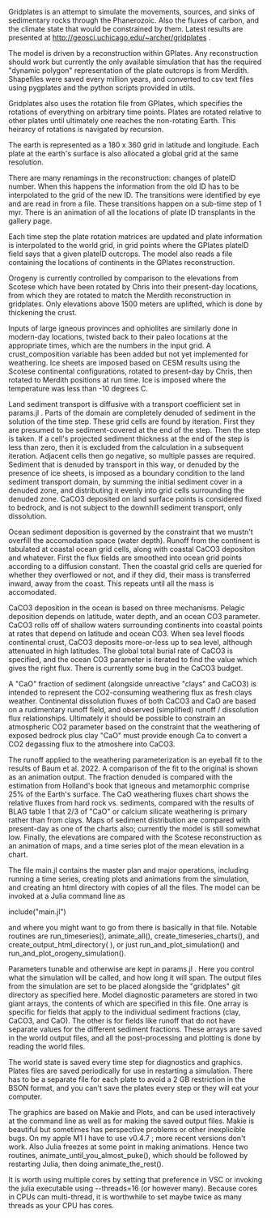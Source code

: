 Gridplates is an attempt to simulate the movements, sources, and sinks of sedimentary rocks through the Phanerozoic. Also the fluxes of carbon, and the climate state that would be constrained by them.  Latest results are presented at http://geosci.uchicago.edu/~archer/gridplates .  

The model is driven by a reconstruction within GPlates.  Any reconstruction should work but currently the only available simulation that has the required "dynamic polygon" representation of the plate outcrops is from Merdith.  Shapefiles were saved every million years, and converted to csv text files using pygplates and the python scripts provided in utils.  

Gridplates also uses the rotation file from GPlates, which specifies the rotations of everything on arbitrary time points.  Plates are rotated relative to other plates until ultimately one reaches the non-rotating Earth.  This heirarcy of rotations is navigated by recursion.

The earth is represented as a 180 x 360 grid in latitude and longitude.  Each plate at the earth's surface is also allocated a global grid at the same resolution.  

There are many renamings in the reconstruction: changes of plateID number.  When this happens the information from the old ID has to be interpolated to the grid of the new ID.  The transitions were identified by eye and are read in from a file.  These transitions happen on a sub-time step of 1 myr.  There is an animation of all the locations of plate ID transplants in the 
gallery page.  

Each time step the plate rotation matrices are updated and plate information is interpolated to the world grid, in grid points where the GPlates plateID field says that a given plateID outcrops.  The model also reads a file containing the locations of continents in the GPlates reconstruction.  

Orogeny is currently controlled by comparison to the elevations from Scotese which have been rotated
by Chris into their present-day locations, from which they are rotated to match the Merdith 
reconstruction in gridplates.  Only elevations above 1500 meters are uplifted, which is done by 
thickening the crust.  

Inputs of large igneous provinces and ophiolites are similarly done in modern-day locations, twisted
back to their paleo locations at the appropriate times, which are the numbers in the input grid. A 
crust_composition variable has been added but not yet implemented for weathering.  Ice sheets are 
imposed based on CESM results using the Scotese continental configurations, rotated to present-day by
Chris, then rotated to Merdith positions at run time.  Ice is imposed where the temperature was less
than -10 degrees C.  

Land sediment transport is diffusive with a transport coefficient set in params.jl . Parts of the domain are completely denuded of sediment in the solution of the time step.  These grid cells are found by iteration.  First they are presumed to be sediment-covered at the end of the step.  Then the step is taken.  If a cell's projected sediment thickness at the end of the step is less than zero, then it is excluded from the calculation in a subsequent iteration.  Adjacent cells then go negative, so multiple passes are required.  Sediment that is denuded by transport in this way, or denuded by the presence of
ice sheets, is imposed as a boundary condition to the land sediment transport domain, by summing the 
initial sediment cover in a denuded zone, and distributing it evenly into grid cells surrounding the
denuded zone.  CaCO3 deposited on land surface points is considered fixed to bedrock, and is not subject to 
the downhill sediment transport, only dissolution.  

Ocean sediment deposition is governed by the constraint that we mustn't overfill the accomodation space (water depth).  Runoff from the continent is tabulated at coastal ocean grid cells, along with coastal CaCO3 depositon and whatever.  First the flux fields are smoothed into ocean grid points according to a diffusion constant.  Then the coastal grid cells are queried for whether they overflowed or not, and if they did, their mass is transferred inward, away from the coast.  This repeats until all the mass is accomodated. 

CaCO3 deposition in the ocean is based on three mechanisms.  Pelagic deposition depends on latitude, water depth, and an ocean CO3 parameter.  CaCO3 rolls off of shallow waters surrounding continents into coastal points at rates that depend on latitude and ocean CO3.  When sea level floods continental crust, CaCO3 deposits more-or-less up to sea level, although attenuated in high latitudes.  The global total burial rate of CaCO3 is specified, and the ocean CO3 parameter is iterated to find the value which gives the right flux.  There is currently some bug in the CaCO3 budget.  

A "CaO" fraction of sediment (alongside unreactive "clays" and CaCO3) is intended to represent the CO2-consuming weathering flux as fresh clays weather.  Continental dissolution fluxes of both CaCO3 and CaO are based on a rudimentary runoff field, and observed (simplified) runoff / dissolution flux relationships.  Ultimately it should be possible to constrain an atmospheric CO2 parameter based on the constraint that the weathering of exposed bedrock plus clay "CaO" must provide enough Ca to convert a CO2 degassing flux to the atmoshere into CaCO3. 

The runoff applied to the weathering parameterization is an eyeball fit to the results of Baum et al. 2022.  A comparison of the fit to the original is shown as an animation output.  The fraction denuded is compared with the estimation from Holland's book that igneous and metamorphic comprise 25% of the Earth's surface. The CaO weathering fluxes chart shows the relative fluxes from hard rock vs. sediments, compared with the results of BLAG table 1 that 2/3 of "CaO" or calcium silicate weathering is primary rather than from clays.  Maps of sediment distribution are compared with present-day as one of the charts also; currently the model is still somewhat low.  Finally, the elevations are compared with the Scotese reconstruction as an animation of maps, and a time series plot of the mean elevation in a chart. 

The file main.jl contains the master plan and major operations, including running a time series, creating plots and animations from the simulation, and creating an html directory with copies of all the files.  The model can be invoked at a Julia command line as 

include("main.jl")

and where you might want to go from there is basically in that file.  Notable routines are run_timeseries(), animate_all(), create_timeseries_charts(), and create_output_html_directory( ), or just run_and_plot_simulation() and run_and_plot_orogeny_simulation().  

Parameters tunable and otherwise are kept in params.jl .  Here you control what the simulation will be called, and how long it will span.  The output files from the simulation are set to be placed alongside the "gridplates" git directory as specified here.  Model diagnostic parameters are stored in two giant arrays, the contents of which are specified in this file.  One array is specific for fields that apply to the individual sediment fractions (clay, CaCO3, and CaO).  The other is for fields like runoff that do not have separate values for the different sediment fractions.  These arrays are saved in the world output files, and all the post-processing and plotting is done by reading the world files.  

The world state is saved every time step for diagnostics and graphics.  Plates files are saved periodically for use in restarting a simulation.  There has to be a separate file for each plate to avoid a 2 GB restriction in the BSON format, and you can't save the plates every step or they will eat your computer.  

The graphics are based on Makie and Plots, and can be used interactively at the command line as well as for making the saved output files. Makie is beautiful but sometimes has perspective problems or other inexplicible bugs.  On my apple M1 I have to use v0.4.7 ; more recent versions don't work.  Also Julia freezes at some point in making animations.  Hence two routines, animate_until_you_almost_puke(), which should be followed by restarting Julia, then doing animate_the_rest().

It is worth using multiple cores by setting that preference in VSC or invoking the julia executable using --threads=16 (or however many).  Because cores in CPUs can multi-thread, it is worthwhile to set
maybe twice as many threads as your CPU has cores.  







